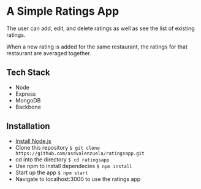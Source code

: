 A Simple Ratings App
====================

The user can add, edit, and delete ratings as well as see the list of existing ratings.

When a new rating is added for the same restaurant, the ratings for that restaurant are averaged together.

Tech Stack
----------
- Node
- Express
- MongoDB
- Backbone


Installation
------------
- [Install Node.js](http://nodejs.org/download/) 
- Clone this repository 
	`$ git clone https://github.com/asdvalenzuela/ratingsapp.git`
- cd into the directory
	`$ cd ratingsapp`
- Use npm to install dependecies
	`$ npm install`
- Start up the app
	`$ npm start`
- Navigate to localhost:3000 to use the ratings app

